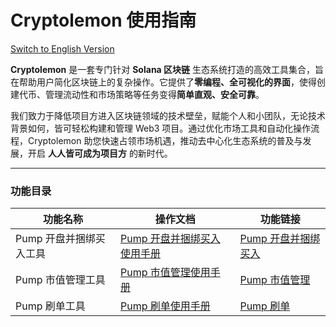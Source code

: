 # Cryptolemon 使用指南

[Switch to English Version](./README.md)

**Cryptolemon** 是一套专门针对 **Solana 区块链** 生态系统打造的高效工具集合，旨在帮助用户简化区块链上的复杂操作。它提供了**零编程、全可视化的界面**，使得创建代币、管理流动性和市场策略等任务变得**简单直观、安全可靠**。

我们致力于降低项目方进入区块链领域的技术壁垒，赋能个人和小团队，无论技术背景如何，皆可轻松构建和管理 Web3 项目。通过优化市场工具和自动化操作流程，Cryptolemon 助您快速占领市场机遇，推动去中心化生态系统的普及与发展，开启 **人人皆可成为项目方** 的新时代。



---

### 功能目录

| 功能名称 | 操作文档 | 功能链接 |
| --- | --- | --- |
| Pump 开盘并捆绑买入工具 | [Pump 开盘并捆绑买入使用手册](./cn/pump-launch-and-buy-token-solana.md) |[Pump 开盘并捆绑买入](https://cryptolemon.co/zh-CN/pump-launch-and-buy-token/solana) |
| Pump 市值管理工具 |  [Pump 市值管理使用手册](./cn/pump-volume-bot.md) |[Pump 市值管理](https://cryptolemon.co/zh-CN/auto-batch-pump-trading) |
| Pump 刷单工具 | [ Pump 刷单使用手册](./cn/automated-show-animations-pump.md) | [Pump 刷单](https://cryptolemon.co/zh-CN/automated-show-animations-pump-tool) |

